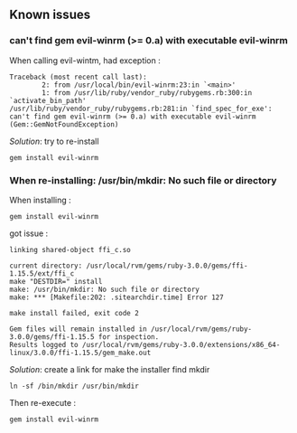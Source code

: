 

## Known issues

### can't find gem evil-winrm (>= 0.a) with executable evil-winrm

When calling evil-wintm, had exception :

```
Traceback (most recent call last):
        2: from /usr/local/bin/evil-winrm:23:in `<main>'
        1: from /usr/lib/ruby/vendor_ruby/rubygems.rb:300:in `activate_bin_path'
/usr/lib/ruby/vendor_ruby/rubygems.rb:281:in `find_spec_for_exe': can't find gem evil-winrm (>= 0.a) with executable evil-winrm (Gem::GemNotFoundException)
```

*Solution*: try to re-install

```shell
gem install evil-winrm
```

### When re-installing: /usr/bin/mkdir: No such file or directory

When installing :

```shell
gem install evil-winrm
```

got issue :

```
linking shared-object ffi_c.so

current directory: /usr/local/rvm/gems/ruby-3.0.0/gems/ffi-1.15.5/ext/ffi_c
make "DESTDIR=" install
make: /usr/bin/mkdir: No such file or directory
make: *** [Makefile:202: .sitearchdir.time] Error 127

make install failed, exit code 2

Gem files will remain installed in /usr/local/rvm/gems/ruby-3.0.0/gems/ffi-1.15.5 for inspection.
Results logged to /usr/local/rvm/gems/ruby-3.0.0/extensions/x86_64-linux/3.0.0/ffi-1.15.5/gem_make.out
```

*Solution*: create a link for make the installer find mkdir

```shell
ln -sf /bin/mkdir /usr/bin/mkdir
```

Then re-execute :

```shell
gem install evil-winrm
```

